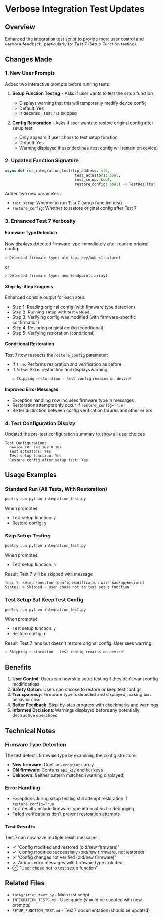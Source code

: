 # Verbose Integration Test Updates

## Overview
Enhanced the integration test script to provide more user control and verbose feedback, particularly for Test 7 (Setup Function testing).

## Changes Made

### 1. New User Prompts
Added two interactive prompts before running tests:

1. **Setup Function Testing** - Asks if user wants to test the setup function
   - Displays warning that this will temporarily modify device config
   - Default: Yes
   - If declined, Test 7 is skipped

2. **Config Restoration** - Asks if user wants to restore original config after setup test
   - Only appears if user chose to test setup function
   - Default: Yes
   - Warning displayed if user declines (test config will remain on device)

### 2. Updated Function Signature
```python
async def run_integration_tests(ip_address: str,
                                test_actuators: bool,
                                test_setup: bool,
                                restore_config: bool) -> TestResults:
```

Added two new parameters:
- `test_setup`: Whether to run Test 7 (setup function test)
- `restore_config`: Whether to restore original config after Test 7

### 3. Enhanced Test 7 Verbosity

#### Firmware Type Detection
Now displays detected firmware type immediately after reading original config:
```
✓ Detected firmware type: old (api_key/hub structure)
```
or
```
✓ Detected firmware type: new (endpoints array)
```

#### Step-by-Step Progress
Enhanced console output for each step:
- Step 1: Reading original config (with firmware type detection)
- Step 2: Running setup with test values
- Step 3: Verifying config was modified (with firmware-specific confirmation)
- Step 4: Restoring original config (conditional)
- Step 5: Verifying restoration (conditional)

#### Conditional Restoration
Test 7 now respects the `restore_config` parameter:
- If `True`: Performs restoration and verification as before
- If `False`: Skips restoration and displays warning:
  ```
  ⚠ Skipping restoration - test config remains on device!
  ```

#### Improved Error Messages
- Exception handling now includes firmware type in messages
- Restoration attempts only occur if `restore_config=True`
- Better distinction between config verification failures and other errors

### 4. Test Configuration Display
Updated the pre-test configuration summary to show all user choices:
```
Test Configuration:
  Device IP: 192.168.0.102
  Test actuators: Yes
  Test setup function: Yes
  Restore config after setup test: Yes
```

## Usage Examples

### Standard Run (All Tests, With Restoration)
```bash
poetry run python integration_test.py
```
When prompted:
- Test setup function: y
- Restore config: y

### Skip Setup Testing
```bash
poetry run python integration_test.py
```
When prompted:
- Test setup function: n

Result: Test 7 will be skipped with message:
```
Test 7: Setup Function (Config Modification with Backup/Restore)
Status: ⊘ Skipped - User chose not to test setup function
```

### Test Setup But Keep Test Config
```bash
poetry run python integration_test.py
```
When prompted:
- Test setup function: y
- Restore config: n

Result: Test 7 runs but doesn't restore original config. User sees warning:
```
⚠ Skipping restoration - test config remains on device!
```

## Benefits

1. **User Control**: Users can now skip setup testing if they don't want config modifications
2. **Safety Option**: Users can choose to restore or keep test configs
3. **Transparency**: Firmware type is detected and displayed, making test behavior clear
4. **Better Feedback**: Step-by-step progress with checkmarks and warnings
5. **Informed Decisions**: Warnings displayed before any potentially destructive operations

## Technical Notes

### Firmware Type Detection
The test detects firmware type by examining the config structure:
- **New firmware**: Contains `endpoints` array
- **Old firmware**: Contains `api_key` and `hub` keys
- **Unknown**: Neither pattern matched (warning displayed)

### Error Handling
- Exceptions during setup testing still attempt restoration if `restore_config=True`
- Test results include firmware type information for debugging
- Failed verifications don't prevent restoration attempts

### Test Results
Test 7 can now have multiple result messages:
- ✓ "Config modified and restored (old/new firmware)"
- ✓ "Config modified successfully (old/new firmware, not restored)"
- ✗ "Config changes not verified (old/new firmware)"
- ✗ Various error messages with firmware type included
- ⊘ "User chose not to test setup function"

## Related Files
- `integration_test.py` - Main test script
- `INTEGRATION_TESTS.md` - User guide (should be updated with new prompts)
- `SETUP_FUNCTION_TEST.md` - Test 7 documentation (should be updated)
